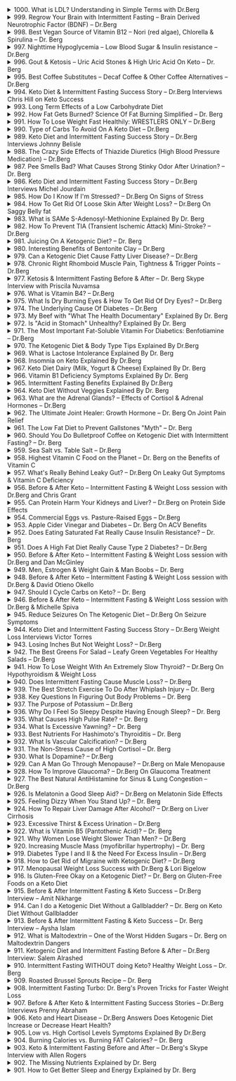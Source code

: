 <details>
<summary>1000. What is LDL? Understanding in Simple Terms with Dr.Berg</summary><br>

<a href="https://www.youtube.com/watch?v=7G_HzReT8xs" target="_blank">
    <img src="https://img.youtube.com/vi/7G_HzReT8xs/maxresdefault.jpg" 
        _target="blank" alt="[Youtube]" width="200">
</a>


</details>

<details>
<summary>999. Regrow Your Brain with Intermittent Fasting – Brain Derived Neurotrophic Factor (BDNF) – Dr.Berg</summary><br>

<a href="https://www.youtube.com/watch?v=g_zjtwKAaf4" target="_blank">
    <img src="https://img.youtube.com/vi/g_zjtwKAaf4/maxresdefault.jpg" 
        _target="blank" alt="[Youtube]" width="200">
</a>


</details>

<details>
<summary>998. Best Vegan Source of Vitamin B12 – Nori (red algae), Chlorella & Spirulina – Dr. Berg</summary><br>

<a href="https://www.youtube.com/watch?v=GL67Ney21mo" target="_blank">
    <img src="https://img.youtube.com/vi/GL67Ney21mo/maxresdefault.jpg" 
        _target="blank" alt="[Youtube]" width="200">
</a>


</details>

<details>
<summary>997. Nighttime Hypoglycemia – Low Blood Sugar & Insulin resistance – Dr.Berg</summary><br>

<a href="https://www.youtube.com/watch?v=pSt6dxWWYY0" target="_blank">
    <img src="https://img.youtube.com/vi/pSt6dxWWYY0/maxresdefault.jpg" 
        _target="blank" alt="[Youtube]" width="200">
</a>


</details>

<details>
<summary>996. Gout & Ketosis – Uric Acid Stones & High Uric Acid On Keto – Dr. Berg</summary><br>

<a href="https://www.youtube.com/watch?v=7nwc3mTacrI" target="_blank">
    <img src="https://img.youtube.com/vi/7nwc3mTacrI/maxresdefault.jpg" 
        _target="blank" alt="[Youtube]" width="200">
</a>


</details>

<details>
<summary>995. Best Coffee Substitutes – Decaf Coffee & Other Coffee Alternatives – Dr.Berg</summary><br>

<a href="https://www.youtube.com/watch?v=egsDvNJDgGs" target="_blank">
    <img src="https://img.youtube.com/vi/egsDvNJDgGs/maxresdefault.jpg" 
        _target="blank" alt="[Youtube]" width="200">
</a>


</details>

<details>
<summary>994. Keto Diet & Intermittent Fasting Success Story – Dr.Berg Interviews Chris Hill on Keto Success</summary><br>

<a href="https://www.youtube.com/watch?v=Au9UujxWF20" target="_blank">
    <img src="https://img.youtube.com/vi/Au9UujxWF20/maxresdefault.jpg" 
        _target="blank" alt="[Youtube]" width="200">
</a>


</details>

<details>
<summary>993. Long Term Effects of a Low Carbohydrate Diet</summary><br>

<a href="https://www.youtube.com/watch?v=bFLM55uvL9U" target="_blank">
    <img src="https://img.youtube.com/vi/bFLM55uvL9U/maxresdefault.jpg" 
        _target="blank" alt="[Youtube]" width="200">
</a>


</details>

<details>
<summary>992. How Fat Gets Burned? Science Of Fat Burning Simplified – Dr. Berg</summary><br>

<a href="https://www.youtube.com/watch?v=GJQaVRVdn_0" target="_blank">
    <img src="https://img.youtube.com/vi/GJQaVRVdn_0/maxresdefault.jpg" 
        _target="blank" alt="[Youtube]" width="200">
</a>


</details>

<details>
<summary>991. How To Lose Weight Fast Healthily: WRESTLERS ONLY – Dr.Berg</summary><br>

<a href="https://www.youtube.com/watch?v=WqnETFltxtM" target="_blank">
    <img src="https://img.youtube.com/vi/WqnETFltxtM/maxresdefault.jpg" 
        _target="blank" alt="[Youtube]" width="200">
</a>


</details>

<details>
<summary>990. Type of Carbs To Avoid On A Keto Diet – Dr.Berg</summary><br>

<a href="https://www.youtube.com/watch?v=vkVB5-BJEls" target="_blank">
    <img src="https://img.youtube.com/vi/vkVB5-BJEls/maxresdefault.jpg" 
        _target="blank" alt="[Youtube]" width="200">
</a>


</details>

<details>
<summary>989. Keto Diet and Intermittent Fasting Success Story – Dr.Berg Interviews Johnny Belisle</summary><br>

<a href="https://www.youtube.com/watch?v=Zd4R14mBcFw" target="_blank">
    <img src="https://img.youtube.com/vi/Zd4R14mBcFw/maxresdefault.jpg" 
        _target="blank" alt="[Youtube]" width="200">
</a>


</details>

<details>
<summary>988. The Crazy Side Effects of Thiazide Diuretics (High Blood Pressure Medication) – Dr.Berg</summary><br>

<a href="https://www.youtube.com/watch?v=JfOBh1cAArk" target="_blank">
    <img src="https://img.youtube.com/vi/JfOBh1cAArk/maxresdefault.jpg" 
        _target="blank" alt="[Youtube]" width="200">
</a>


</details>

<details>
<summary>987. Pee Smells Bad? What Causes Strong Stinky Odor After Urination? – Dr. Berg</summary><br>

<a href="https://www.youtube.com/watch?v=o6xh5DHbsiw" target="_blank">
    <img src="https://img.youtube.com/vi/o6xh5DHbsiw/maxresdefault.jpg" 
        _target="blank" alt="[Youtube]" width="200">
</a>


</details>

<details>
<summary>986. Keto Diet and Intermittent Fasting Success Story – Dr.Berg Interviews Michel Jourdain</summary><br>

<a href="https://www.youtube.com/watch?v=IQf5zeUhJxw" target="_blank">
    <img src="https://img.youtube.com/vi/IQf5zeUhJxw/maxresdefault.jpg" 
        _target="blank" alt="[Youtube]" width="200">
</a>


</details>

<details>
<summary>985. How Do I Know If I'm Stressed? – Dr.Berg On Signs of Stress</summary><br>

<a href="https://www.youtube.com/watch?v=XZnvdTg_SSE" target="_blank">
    <img src="https://img.youtube.com/vi/XZnvdTg_SSE/maxresdefault.jpg" 
        _target="blank" alt="[Youtube]" width="200">
</a>


</details>

<details>
<summary>984. How To Get Rid Of Loose Skin After Weight Loss? – Dr.Berg On Saggy Belly fat</summary><br>

<a href="https://www.youtube.com/watch?v=DhH4sy2U4vw" target="_blank">
    <img src="https://img.youtube.com/vi/DhH4sy2U4vw/maxresdefault.jpg" 
        _target="blank" alt="[Youtube]" width="200">
</a>


</details>

<details>
<summary>983. What is SAMe S-Adenosyl-Methionine Explained By Dr. Berg</summary><br>

<a href="https://www.youtube.com/watch?v=nVWzOdxDlh8" target="_blank">
    <img src="https://img.youtube.com/vi/nVWzOdxDlh8/maxresdefault.jpg" 
        _target="blank" alt="[Youtube]" width="200">
</a>


</details>

<details>
<summary>982. How To Prevent TIA (Transient Ischemic Attack) Mini-Stroke? – Dr.Berg</summary><br>

<a href="https://www.youtube.com/watch?v=NEQsqwT3xYk" target="_blank">
    <img src="https://img.youtube.com/vi/NEQsqwT3xYk/maxresdefault.jpg" 
        _target="blank" alt="[Youtube]" width="200">
</a>


</details>

<details>
<summary>981. Juicing On A Ketogenic Diet? – Dr. Berg</summary><br>

<a href="https://www.youtube.com/watch?v=hwZHaNOwMDk" target="_blank">
    <img src="https://img.youtube.com/vi/hwZHaNOwMDk/maxresdefault.jpg" 
        _target="blank" alt="[Youtube]" width="200">
</a>


</details>

<details>
<summary>980. Interesting Benefits of Bentonite Clay – Dr.Berg</summary><br>

<a href="https://www.youtube.com/watch?v=9ye2Swt3YTo" target="_blank">
    <img src="https://img.youtube.com/vi/9ye2Swt3YTo/maxresdefault.jpg" 
        _target="blank" alt="[Youtube]" width="200">
</a>


</details>

<details>
<summary>979. Can a Ketogenic Diet Cause Fatty Liver Disease? – Dr.Berg</summary><br>

<a href="https://www.youtube.com/watch?v=8HNzrn_5nFw" target="_blank">
    <img src="https://img.youtube.com/vi/8HNzrn_5nFw/maxresdefault.jpg" 
        _target="blank" alt="[Youtube]" width="200">
</a>


</details>

<details>
<summary>978. Chronic Right Rhomboid Muscle Pain, Tightness & Trigger Points – Dr.Berg</summary><br>

<a href="https://www.youtube.com/watch?v=RzzTNlJqCW0" target="_blank">
    <img src="https://img.youtube.com/vi/RzzTNlJqCW0/maxresdefault.jpg" 
        _target="blank" alt="[Youtube]" width="200">
</a>


</details>

<details>
<summary>977. Ketosis & Intermittent Fasting Before & After – Dr. Berg Skype Interview with Priscila Nuvamsa</summary><br>

<a href="https://www.youtube.com/watch?v=OjJ1VbmbwQc" target="_blank">
    <img src="https://img.youtube.com/vi/OjJ1VbmbwQc/maxresdefault.jpg" 
        _target="blank" alt="[Youtube]" width="200">
</a>


</details>

<details>
<summary>976. What is Vitamin B4? – Dr.Berg</summary><br>

<a href="https://www.youtube.com/watch?v=oC3CRPlHVVQ" target="_blank">
    <img src="https://img.youtube.com/vi/oC3CRPlHVVQ/maxresdefault.jpg" 
        _target="blank" alt="[Youtube]" width="200">
</a>


</details>

<details>
<summary>975. What Is Dry Burning Eyes & How To Get Rid Of Dry Eyes? – Dr.Berg</summary><br>

<a href="https://www.youtube.com/watch?v=It3Bn4hbWzg" target="_blank">
    <img src="https://img.youtube.com/vi/It3Bn4hbWzg/maxresdefault.jpg" 
        _target="blank" alt="[Youtube]" width="200">
</a>


</details>

<details>
<summary>974. The Underlying Cause Of Diabetes – Dr.Berg</summary><br>

<a href="https://www.youtube.com/watch?v=rgQ1ffvr5W0" target="_blank">
    <img src="https://img.youtube.com/vi/rgQ1ffvr5W0/maxresdefault.jpg" 
        _target="blank" alt="[Youtube]" width="200">
</a>


</details>

<details>
<summary>973. My Beef with "What The Health Documentary" Explained By Dr. Berg</summary><br>

<a href="https://www.youtube.com/watch?v=6F-vU0VdhEk" target="_blank">
    <img src="https://img.youtube.com/vi/6F-vU0VdhEk/maxresdefault.jpg" 
        _target="blank" alt="[Youtube]" width="200">
</a>


</details>

<details>
<summary>972. Is "Acid in Stomach" Unhealthy? Explained By Dr. Berg</summary><br>

<a href="https://www.youtube.com/watch?v=sHfYr4SGeHo" target="_blank">
    <img src="https://img.youtube.com/vi/sHfYr4SGeHo/maxresdefault.jpg" 
        _target="blank" alt="[Youtube]" width="200">
</a>


</details>

<details>
<summary>971. The Most Important Fat-Soluble Vitamin For Diabetics: Benfotiamine – Dr.Berg</summary><br>

<a href="https://www.youtube.com/watch?v=szY9ijBUDUs" target="_blank">
    <img src="https://img.youtube.com/vi/szY9ijBUDUs/maxresdefault.jpg" 
        _target="blank" alt="[Youtube]" width="200">
</a>


</details>

<details>
<summary>970. The Ketogenic Diet & Body Type Tips Explained By Dr.Berg</summary><br>

<a href="https://www.youtube.com/watch?v=z5nYcy9Vb5U" target="_blank">
    <img src="https://img.youtube.com/vi/z5nYcy9Vb5U/maxresdefault.jpg" 
        _target="blank" alt="[Youtube]" width="200">
</a>


</details>

<details>
<summary>969. What is Lactose Intolerance Explained By Dr. Berg</summary><br>

<a href="https://www.youtube.com/watch?v=iRPzSRWNjyY" target="_blank">
    <img src="https://img.youtube.com/vi/iRPzSRWNjyY/maxresdefault.jpg" 
        _target="blank" alt="[Youtube]" width="200">
</a>


</details>

<details>
<summary>968. Insomnia on Keto Explained By Dr.Berg</summary><br>

<a href="https://www.youtube.com/watch?v=cqbQAWpOJVE" target="_blank">
    <img src="https://img.youtube.com/vi/cqbQAWpOJVE/maxresdefault.jpg" 
        _target="blank" alt="[Youtube]" width="200">
</a>


</details>

<details>
<summary>967. Keto Diet Dairy (Milk, Yogurt & Cheese) Explained By Dr. Berg</summary><br>

<a href="https://www.youtube.com/watch?v=kuUTAT5N24k" target="_blank">
    <img src="https://img.youtube.com/vi/kuUTAT5N24k/maxresdefault.jpg" 
        _target="blank" alt="[Youtube]" width="200">
</a>


</details>

<details>
<summary>966. Vitamin B1 Deficiency Symptoms Explained By Dr. Berg</summary><br>

<a href="https://www.youtube.com/watch?v=5M5xP_Sv4xQ" target="_blank">
    <img src="https://img.youtube.com/vi/5M5xP_Sv4xQ/maxresdefault.jpg" 
        _target="blank" alt="[Youtube]" width="200">
</a>


</details>

<details>
<summary>965. Intermittent Fasting Benefits Explained By Dr.Berg</summary><br>

<a href="https://www.youtube.com/watch?v=JlmSOqjJhKo" target="_blank">
    <img src="https://img.youtube.com/vi/JlmSOqjJhKo/maxresdefault.jpg" 
        _target="blank" alt="[Youtube]" width="200">
</a>


</details>

<details>
<summary>964. Keto Diet Without Veggies Explained By Dr. Berg</summary><br>

<a href="https://www.youtube.com/watch?v=BC0mRQLoqNA" target="_blank">
    <img src="https://img.youtube.com/vi/BC0mRQLoqNA/maxresdefault.jpg" 
        _target="blank" alt="[Youtube]" width="200">
</a>


</details>

<details>
<summary>963. What are the Adrenal Glands? – Effects of Cortisol & Adrenal Hormones – Dr.Berg</summary><br>

<a href="https://www.youtube.com/watch?v=9225P7K7bSs" target="_blank">
    <img src="https://img.youtube.com/vi/9225P7K7bSs/maxresdefault.jpg" 
        _target="blank" alt="[Youtube]" width="200">
</a>


</details>

<details>
<summary>962. The Ultimate Joint Healer: Growth Hormone – Dr. Berg On Joint Pain Relief</summary><br>

<a href="https://www.youtube.com/watch?v=iDyRN9m2mec" target="_blank">
    <img src="https://img.youtube.com/vi/iDyRN9m2mec/maxresdefault.jpg" 
        _target="blank" alt="[Youtube]" width="200">
</a>


</details>

<details>
<summary>961. The Low Fat Diet to Prevent Gallstones "Myth" – Dr. Berg</summary><br>

<a href="https://www.youtube.com/watch?v=NC5mJwiX6wA" target="_blank">
    <img src="https://img.youtube.com/vi/NC5mJwiX6wA/maxresdefault.jpg" 
        _target="blank" alt="[Youtube]" width="200">
</a>


</details>

<details>
<summary>960. Should You Do Bulletproof Coffee on Ketogenic Diet with Intermittent Fasting? – Dr. Berg</summary><br>

<a href="https://www.youtube.com/watch?v=K4UDZoQjvTQ" target="_blank">
    <img src="https://img.youtube.com/vi/K4UDZoQjvTQ/maxresdefault.jpg" 
        _target="blank" alt="[Youtube]" width="200">
</a>


</details>

<details>
<summary>959. Sea Salt vs. Table Salt – Dr.Berg</summary><br>

<a href="https://www.youtube.com/watch?v=FXdpYjp812o" target="_blank">
    <img src="https://img.youtube.com/vi/FXdpYjp812o/maxresdefault.jpg" 
        _target="blank" alt="[Youtube]" width="200">
</a>


</details>

<details>
<summary>958. Highest Vitamin C Food on the Planet – Dr. Berg on the Benefits of Vitamin C</summary><br>

<a href="https://www.youtube.com/watch?v=Wj9tIVIRqSY" target="_blank">
    <img src="https://img.youtube.com/vi/Wj9tIVIRqSY/maxresdefault.jpg" 
        _target="blank" alt="[Youtube]" width="200">
</a>


</details>

<details>
<summary>957. What's Really Behind Leaky Gut? – Dr.Berg On Leaky Gut Symptoms  & Vitamin C Deficiency</summary><br>

<a href="https://www.youtube.com/watch?v=3pjaXjmZWpU" target="_blank">
    <img src="https://img.youtube.com/vi/3pjaXjmZWpU/maxresdefault.jpg" 
        _target="blank" alt="[Youtube]" width="200">
</a>


</details>

<details>
<summary>956. Before & After Keto – Intermittent Fasting & Weight Loss session with Dr.Berg and Chris Grant</summary><br>

<a href="https://www.youtube.com/watch?v=WNq1IDBOO-U" target="_blank">
    <img src="https://img.youtube.com/vi/WNq1IDBOO-U/maxresdefault.jpg" 
        _target="blank" alt="[Youtube]" width="200">
</a>


</details>

<details>
<summary>955. Can Protein Harm Your Kidneys and Liver? – Dr.Berg on Protein Side Effects</summary><br>

<a href="https://www.youtube.com/watch?v=Hrxqd9A0GvA" target="_blank">
    <img src="https://img.youtube.com/vi/Hrxqd9A0GvA/maxresdefault.jpg" 
        _target="blank" alt="[Youtube]" width="200">
</a>


</details>

<details>
<summary>954. Commercial Eggs vs. Pasture-Raised Eggs – Dr.Berg</summary><br>

<a href="https://www.youtube.com/watch?v=_l0LMxrWGAo" target="_blank">
    <img src="https://img.youtube.com/vi/_l0LMxrWGAo/maxresdefault.jpg" 
        _target="blank" alt="[Youtube]" width="200">
</a>


</details>

<details>
<summary>953. Apple Cider Vinegar and Diabetes – Dr. Berg On ACV Benefits</summary><br>

<a href="https://www.youtube.com/watch?v=elutqxNJmG4" target="_blank">
    <img src="https://img.youtube.com/vi/elutqxNJmG4/maxresdefault.jpg" 
        _target="blank" alt="[Youtube]" width="200">
</a>


</details>

<details>
<summary>952. Does Eating Saturated Fat Really Cause Insulin Resistance? – Dr. Berg</summary><br>

<a href="https://www.youtube.com/watch?v=z33CGmmD30g" target="_blank">
    <img src="https://img.youtube.com/vi/z33CGmmD30g/maxresdefault.jpg" 
        _target="blank" alt="[Youtube]" width="200">
</a>


</details>

<details>
<summary>951. Does A High Fat Diet Really Cause Type 2 Diabetes? – Dr.Berg</summary><br>

<a href="https://www.youtube.com/watch?v=0bbBkrYqmZE" target="_blank">
    <img src="https://img.youtube.com/vi/0bbBkrYqmZE/maxresdefault.jpg" 
        _target="blank" alt="[Youtube]" width="200">
</a>


</details>

<details>
<summary>950. Before & After Keto – Intermittent Fasting & Weight Loss session with Dr.Berg and Dan McGinley</summary><br>

<a href="https://www.youtube.com/watch?v=u1pr3J3WJJg" target="_blank">
    <img src="https://img.youtube.com/vi/u1pr3J3WJJg/maxresdefault.jpg" 
        _target="blank" alt="[Youtube]" width="200">
</a>


</details>

<details>
<summary>949. Men, Estrogen & Weight Gain & Man Boobs – Dr. Berg</summary><br>

<a href="https://www.youtube.com/watch?v=9U_ud4x_Zj4" target="_blank">
    <img src="https://img.youtube.com/vi/9U_ud4x_Zj4/maxresdefault.jpg" 
        _target="blank" alt="[Youtube]" width="200">
</a>


</details>

<details>
<summary>948. Before & After Keto – Intermittent Fasting & Weight Loss session with Dr.Berg & David Otieno Okello</summary><br>

<a href="https://www.youtube.com/watch?v=h_qZEc5eWSM" target="_blank">
    <img src="https://img.youtube.com/vi/h_qZEc5eWSM/maxresdefault.jpg" 
        _target="blank" alt="[Youtube]" width="200">
</a>


</details>

<details>
<summary>947. Should I Cycle Carbs on Keto? – Dr. Berg</summary><br>

<a href="https://www.youtube.com/watch?v=0iXSyfjuhX8" target="_blank">
    <img src="https://img.youtube.com/vi/0iXSyfjuhX8/maxresdefault.jpg" 
        _target="blank" alt="[Youtube]" width="200">
</a>


</details>

<details>
<summary>946. Before & After Keto – Intermittent Fasting & Weight Loss session with Dr.Berg & Michelle Spiva</summary><br>

<a href="https://www.youtube.com/watch?v=kwX-8qqmYDE" target="_blank">
    <img src="https://img.youtube.com/vi/kwX-8qqmYDE/maxresdefault.jpg" 
        _target="blank" alt="[Youtube]" width="200">
</a>


</details>

<details>
<summary>945. Reduce Seizures On The Ketogenic Diet – Dr.Berg On Seizure Symptoms</summary><br>

<a href="https://www.youtube.com/watch?v=TZQ8Iv3MsIM" target="_blank">
    <img src="https://img.youtube.com/vi/TZQ8Iv3MsIM/maxresdefault.jpg" 
        _target="blank" alt="[Youtube]" width="200">
</a>


</details>

<details>
<summary>944. Keto Diet and Intermittent Fasting Success Story – Dr.Berg Weight Loss Interviews Victor Torres</summary><br>

<a href="https://www.youtube.com/watch?v=hABNs3kTaTU" target="_blank">
    <img src="https://img.youtube.com/vi/hABNs3kTaTU/maxresdefault.jpg" 
        _target="blank" alt="[Youtube]" width="200">
</a>


</details>

<details>
<summary>943. Losing Inches But Not Weight Loss? – Dr.Berg</summary><br>

<a href="https://www.youtube.com/watch?v=Gz8c5rry6D4" target="_blank">
    <img src="https://img.youtube.com/vi/Gz8c5rry6D4/maxresdefault.jpg" 
        _target="blank" alt="[Youtube]" width="200">
</a>


</details>

<details>
<summary>942. The Best Greens For Salad – Leafy Green Vegetables For Healthy Salads – Dr.Berg</summary><br>

<a href="https://www.youtube.com/watch?v=q_IibOKFlm0" target="_blank">
    <img src="https://img.youtube.com/vi/q_IibOKFlm0/maxresdefault.jpg" 
        _target="blank" alt="[Youtube]" width="200">
</a>


</details>

<details>
<summary>941. How To Lose Weight With An Extremely Slow Thyroid? – Dr.Berg On Hypothyroidism & Weight Loss</summary><br>

<a href="https://www.youtube.com/watch?v=c5bUCdu3UxU" target="_blank">
    <img src="https://img.youtube.com/vi/c5bUCdu3UxU/maxresdefault.jpg" 
        _target="blank" alt="[Youtube]" width="200">
</a>


</details>

<details>
<summary>940. Does Intermittent Fasting Cause Muscle Loss? – Dr.Berg</summary><br>

<a href="https://www.youtube.com/watch?v=ovESvZSue6o" target="_blank">
    <img src="https://img.youtube.com/vi/ovESvZSue6o/maxresdefault.jpg" 
        _target="blank" alt="[Youtube]" width="200">
</a>


</details>

<details>
<summary>939. The Best Stretch Exercise To Do After Whiplash Injury – Dr. Berg</summary><br>

<a href="https://www.youtube.com/watch?v=BEljWKzQJyI" target="_blank">
    <img src="https://img.youtube.com/vi/BEljWKzQJyI/maxresdefault.jpg" 
        _target="blank" alt="[Youtube]" width="200">
</a>


</details>

<details>
<summary>938. Key Questions In Figuring Out Body Problems – Dr. Berg</summary><br>

<a href="https://www.youtube.com/watch?v=t0vTVTOGJec" target="_blank">
    <img src="https://img.youtube.com/vi/t0vTVTOGJec/maxresdefault.jpg" 
        _target="blank" alt="[Youtube]" width="200">
</a>


</details>

<details>
<summary>937. The Purpose of Potassium – Dr.Berg</summary><br>

<a href="https://www.youtube.com/watch?v=Lp4HZLC0v34" target="_blank">
    <img src="https://img.youtube.com/vi/Lp4HZLC0v34/maxresdefault.jpg" 
        _target="blank" alt="[Youtube]" width="200">
</a>


</details>

<details>
<summary>936. Why Do I Feel So Sleepy Despite Having Enough Sleep? – Dr. Berg</summary><br>

<a href="https://www.youtube.com/watch?v=NLN8NT7lsqw" target="_blank">
    <img src="https://img.youtube.com/vi/NLN8NT7lsqw/maxresdefault.jpg" 
        _target="blank" alt="[Youtube]" width="200">
</a>


</details>

<details>
<summary>935. What Causes High Pulse Rate? – Dr. Berg</summary><br>

<a href="https://www.youtube.com/watch?v=M-eP69y5a6Q" target="_blank">
    <img src="https://img.youtube.com/vi/M-eP69y5a6Q/maxresdefault.jpg" 
        _target="blank" alt="[Youtube]" width="200">
</a>


</details>

<details>
<summary>934. What Is Excessive Yawning? – Dr. Berg</summary><br>

<a href="https://www.youtube.com/watch?v=XzHIZdGXpjM" target="_blank">
    <img src="https://img.youtube.com/vi/XzHIZdGXpjM/maxresdefault.jpg" 
        _target="blank" alt="[Youtube]" width="200">
</a>


</details>

<details>
<summary>933. Best Nutrients For Hashimoto's Thyroiditis – Dr. Berg</summary><br>

<a href="https://www.youtube.com/watch?v=ioIYatKpDxE" target="_blank">
    <img src="https://img.youtube.com/vi/ioIYatKpDxE/maxresdefault.jpg" 
        _target="blank" alt="[Youtube]" width="200">
</a>


</details>

<details>
<summary>932. What Is Vascular Calcification? – Dr.Berg</summary><br>

<a href="https://www.youtube.com/watch?v=L4-E48eNvxk" target="_blank">
    <img src="https://img.youtube.com/vi/L4-E48eNvxk/maxresdefault.jpg" 
        _target="blank" alt="[Youtube]" width="200">
</a>


</details>

<details>
<summary>931. The Non-Stress Cause of High Cortisol – Dr. Berg</summary><br>

<a href="https://www.youtube.com/watch?v=BiYuIsBzBE4" target="_blank">
    <img src="https://img.youtube.com/vi/BiYuIsBzBE4/maxresdefault.jpg" 
        _target="blank" alt="[Youtube]" width="200">
</a>


</details>

<details>
<summary>930. What Is Dopamine? – Dr.Berg</summary><br>

<a href="https://www.youtube.com/watch?v=NUNorglHg1U" target="_blank">
    <img src="https://img.youtube.com/vi/NUNorglHg1U/maxresdefault.jpg" 
        _target="blank" alt="[Youtube]" width="200">
</a>


</details>

<details>
<summary>929. Can A Man Go Through Menopause? – Dr.Berg on Male Menopause</summary><br>

<a href="https://www.youtube.com/watch?v=zcwFtEI5gtM" target="_blank">
    <img src="https://img.youtube.com/vi/zcwFtEI5gtM/maxresdefault.jpg" 
        _target="blank" alt="[Youtube]" width="200">
</a>


</details>

<details>
<summary>928. How To Improve Glaucoma? – Dr.Berg On Glaucoma Treatment</summary><br>

<a href="https://www.youtube.com/watch?v=-7IawR3gJMw" target="_blank">
    <img src="https://img.youtube.com/vi/-7IawR3gJMw/maxresdefault.jpg" 
        _target="blank" alt="[Youtube]" width="200">
</a>


</details>

<details>
<summary>927. The Best Natural AntiHistamine for Sinus & Lung Congestion – Dr.Berg</summary><br>

<a href="https://www.youtube.com/watch?v=X1Rs4o7Bgjg" target="_blank">
    <img src="https://img.youtube.com/vi/X1Rs4o7Bgjg/maxresdefault.jpg" 
        _target="blank" alt="[Youtube]" width="200">
</a>


</details>

<details>
<summary>926. Is Melatonin a Good Sleep Aid? – Dr.Berg on Melatonin Side Effects</summary><br>

<a href="https://www.youtube.com/watch?v=ttvrIK-F68E" target="_blank">
    <img src="https://img.youtube.com/vi/ttvrIK-F68E/maxresdefault.jpg" 
        _target="blank" alt="[Youtube]" width="200">
</a>


</details>

<details>
<summary>925. Feeling Dizzy When You Stand Up? – Dr. Berg</summary><br>

<a href="https://www.youtube.com/watch?v=eVlnNTy4MOw" target="_blank">
    <img src="https://img.youtube.com/vi/eVlnNTy4MOw/maxresdefault.jpg" 
        _target="blank" alt="[Youtube]" width="200">
</a>


</details>

<details>
<summary>924. How To Repair Liver Damage After Alcohol? – Dr.Berg on Liver Cirrhosis</summary><br>

<a href="https://www.youtube.com/watch?v=qdQ-2m-czIc" target="_blank">
    <img src="https://img.youtube.com/vi/qdQ-2m-czIc/maxresdefault.jpg" 
        _target="blank" alt="[Youtube]" width="200">
</a>


</details>

<details>
<summary>923. Excessive Thirst & Excess Urination – Dr.Berg</summary><br>

<a href="https://www.youtube.com/watch?v=cV1dSHyYXnA" target="_blank">
    <img src="https://img.youtube.com/vi/cV1dSHyYXnA/maxresdefault.jpg" 
        _target="blank" alt="[Youtube]" width="200">
</a>


</details>

<details>
<summary>922. What is Vitamin B5 (Pantothenic Acid)? – Dr. Berg</summary><br>

<a href="https://www.youtube.com/watch?v=rxXc_KryJ4w" target="_blank">
    <img src="https://img.youtube.com/vi/rxXc_KryJ4w/maxresdefault.jpg" 
        _target="blank" alt="[Youtube]" width="200">
</a>


</details>

<details>
<summary>921. Why Women Lose Weight Slower Than Men? – Dr.Berg</summary><br>

<a href="https://www.youtube.com/watch?v=oe6tyBUnCO4" target="_blank">
    <img src="https://img.youtube.com/vi/oe6tyBUnCO4/maxresdefault.jpg" 
        _target="blank" alt="[Youtube]" width="200">
</a>


</details>

<details>
<summary>920. Increasing Muscle Mass (myofibrillar hypertrophy) – Dr. Berg</summary><br>

<a href="https://www.youtube.com/watch?v=YCGQp-ApeCc" target="_blank">
    <img src="https://img.youtube.com/vi/YCGQp-ApeCc/maxresdefault.jpg" 
        _target="blank" alt="[Youtube]" width="200">
</a>


</details>

<details>
<summary>919. Diabetes Type I and II & the Need For Excess Insulin – Dr.Berg</summary><br>

<a href="https://www.youtube.com/watch?v=J8h3UTeq9_g" target="_blank">
    <img src="https://img.youtube.com/vi/J8h3UTeq9_g/maxresdefault.jpg" 
        _target="blank" alt="[Youtube]" width="200">
</a>


</details>

<details>
<summary>918. How to Get Rid of Migraine with Ketogenic Diet? – Dr.Berg</summary><br>

<a href="https://www.youtube.com/watch?v=IKRCjY0h1oo" target="_blank">
    <img src="https://img.youtube.com/vi/IKRCjY0h1oo/maxresdefault.jpg" 
        _target="blank" alt="[Youtube]" width="200">
</a>


</details>

<details>
<summary>917. Menopausal Weight Loss Success with Dr.Berg & Lori Bigelow</summary><br>

<a href="https://www.youtube.com/watch?v=ZRSIFbM8YCo" target="_blank">
    <img src="https://img.youtube.com/vi/ZRSIFbM8YCo/maxresdefault.jpg" 
        _target="blank" alt="[Youtube]" width="200">
</a>


</details>

<details>
<summary>916. Is Gluten-Free Okay on a Ketogenic Diet? – Dr. Berg on Gluten-Free Foods on a Keto Diet</summary><br>

<a href="https://www.youtube.com/watch?v=GBtT98YoPxY" target="_blank">
    <img src="https://img.youtube.com/vi/GBtT98YoPxY/maxresdefault.jpg" 
        _target="blank" alt="[Youtube]" width="200">
</a>


</details>

<details>
<summary>915. Before & After Intermittent Fasting & Keto Success – Dr.Berg Interview – Amit Nikharge</summary><br>

<a href="https://www.youtube.com/watch?v=2jBcyu4OgFI" target="_blank">
    <img src="https://img.youtube.com/vi/2jBcyu4OgFI/maxresdefault.jpg" 
        _target="blank" alt="[Youtube]" width="200">
</a>


</details>

<details>
<summary>914. Can I do a Ketogenic Diet Without a Gallbladder? – Dr. Berg on Keto Diet Without Gallbladder</summary><br>

<a href="https://www.youtube.com/watch?v=y3dTMLPPnPQ" target="_blank">
    <img src="https://img.youtube.com/vi/y3dTMLPPnPQ/maxresdefault.jpg" 
        _target="blank" alt="[Youtube]" width="200">
</a>


</details>

<details>
<summary>913. Before & After Intermittent Fasting & Keto Success – Dr. Berg Interview – Aysha Islam</summary><br>

<a href="https://www.youtube.com/watch?v=p4Uo5egFKCA" target="_blank">
    <img src="https://img.youtube.com/vi/p4Uo5egFKCA/maxresdefault.jpg" 
        _target="blank" alt="[Youtube]" width="200">
</a>


</details>

<details>
<summary>912. What is Maltodextrin – One of the Worst Hidden Sugars – Dr. Berg on Maltodextrin Dangers</summary><br>

<a href="https://www.youtube.com/watch?v=rwpVDXZqq24" target="_blank">
    <img src="https://img.youtube.com/vi/rwpVDXZqq24/maxresdefault.jpg" 
        _target="blank" alt="[Youtube]" width="200">
</a>


</details>

<details>
<summary>911. Ketogenic Diet and Intermittent Fasting Before & After – Dr.Berg Interview: Salem Alrashed</summary><br>

<a href="https://www.youtube.com/watch?v=ndYz9N0I454" target="_blank">
    <img src="https://img.youtube.com/vi/ndYz9N0I454/maxresdefault.jpg" 
        _target="blank" alt="[Youtube]" width="200">
</a>


</details>

<details>
<summary>910. Intermittent Fasting WITHOUT doing Keto? Healthy Weight Loss – Dr. Berg</summary><br>

<a href="https://www.youtube.com/watch?v=rjnQZfeqHBw" target="_blank">
    <img src="https://img.youtube.com/vi/rjnQZfeqHBw/maxresdefault.jpg" 
        _target="blank" alt="[Youtube]" width="200">
</a>


</details>

<details>
<summary>909. Roasted Brussel Sprouts Recipe – Dr. Berg</summary><br>

<a href="https://www.youtube.com/watch?v=mp9Phm2zqiQ" target="_blank">
    <img src="https://img.youtube.com/vi/mp9Phm2zqiQ/maxresdefault.jpg" 
        _target="blank" alt="[Youtube]" width="200">
</a>


</details>

<details>
<summary>908. Intermittent Fasting Turbo: Dr. Berg's Proven Tricks for Faster Weight Loss</summary><br>

<a href="https://www.youtube.com/watch?v=SYVvqY-evqQ" target="_blank">
    <img src="https://img.youtube.com/vi/SYVvqY-evqQ/maxresdefault.jpg" 
        _target="blank" alt="[Youtube]" width="200">
</a>


</details>

<details>
<summary>907. Before & After Keto & Intermittent Fasting Success Stories – Dr.Berg Interviews Prenny Abraham</summary><br>

<a href="https://www.youtube.com/watch?v=pmOA_NOI25U" target="_blank">
    <img src="https://img.youtube.com/vi/pmOA_NOI25U/maxresdefault.jpg" 
        _target="blank" alt="[Youtube]" width="200">
</a>


</details>

<details>
<summary>906. Keto and Heart Disease – Dr.Berg Answers Does Ketogenic Diet Increase or Decrease Heart Health?</summary><br>

<a href="https://www.youtube.com/watch?v=a3oFUywz5DI" target="_blank">
    <img src="https://img.youtube.com/vi/a3oFUywz5DI/maxresdefault.jpg" 
        _target="blank" alt="[Youtube]" width="200">
</a>


</details>

<details>
<summary>905. Low vs. High Cortisol Levels Symptoms Explained By Dr.Berg</summary><br>

<a href="https://www.youtube.com/watch?v=7ugn924mFCo" target="_blank">
    <img src="https://img.youtube.com/vi/7ugn924mFCo/maxresdefault.jpg" 
        _target="blank" alt="[Youtube]" width="200">
</a>


</details>

<details>
<summary>904. Burning Calories vs. Burning FAT Calories? – Dr. Berg</summary><br>

<a href="https://www.youtube.com/watch?v=Vqdy0RxsCvw" target="_blank">
    <img src="https://img.youtube.com/vi/Vqdy0RxsCvw/maxresdefault.jpg" 
        _target="blank" alt="[Youtube]" width="200">
</a>


</details>

<details>
<summary>903. Keto & Intermittent Fasting Before and After – Dr.Berg's Skype Interview with Allen Rogers</summary><br>

<a href="https://www.youtube.com/watch?v=s2k8qIWV2ec" target="_blank">
    <img src="https://img.youtube.com/vi/s2k8qIWV2ec/maxresdefault.jpg" 
        _target="blank" alt="[Youtube]" width="200">
</a>


</details>

<details>
<summary>902. The Missing Nutrients Explained by Dr. Berg</summary><br>

<a href="https://www.youtube.com/watch?v=6a-_HucXYN0" target="_blank">
    <img src="https://img.youtube.com/vi/6a-_HucXYN0/maxresdefault.jpg" 
        _target="blank" alt="[Youtube]" width="200">
</a>


</details>

<details>
<summary>901. How to Get Better Sleep and Energy Explained by Dr. Berg</summary><br>

<a href="https://www.youtube.com/watch?v=KGHHqefwtr0" target="_blank">
    <img src="https://img.youtube.com/vi/KGHHqefwtr0/maxresdefault.jpg" 
        _target="blank" alt="[Youtube]" width="200">
</a>


</details>

